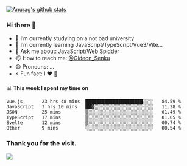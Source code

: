 [![Anurag's github stats](https://github-readme-stats.vercel.app/api?username=gideonsenku)](https://github.com/anuraghazra/github-readme-stats)
### Hi there 👋
- 🔭 I’m currently studying on a not bad university 
- 🌱 I’m currently learning JavaScript/TypeScript/Vue3/Vite...
- 💬 Ask me about: JavaScript/Web Spidder 
- 📫 How to reach me: [@Gideon_Senku](https://t.me/Gideon_Senku)
- 😄 Pronouns: ...
- ⚡ Fun fact: I ❤️ 🎵

📊 **This week I spent my time on**
<!--START_SECTION:waka-->

```text
Vue.js       23 hrs 48 mins  █████████████████████░░░░   84.59 %
JavaScript   3 hrs 10 mins   ██▓░░░░░░░░░░░░░░░░░░░░░░   11.28 %
JSON         25 mins         ▒░░░░░░░░░░░░░░░░░░░░░░░░   01.49 %
TypeScript   17 mins         ▒░░░░░░░░░░░░░░░░░░░░░░░░   01.05 %
Svelte       12 mins         ▒░░░░░░░░░░░░░░░░░░░░░░░░   00.74 %
Other        9 mins          ░░░░░░░░░░░░░░░░░░░░░░░░░   00.54 %
```

<!--END_SECTION:waka-->


### Thank you for the visit.
![](http://profile-counter.glitch.me/gideonsenku/count.svg)
<!--
**GideonSenku/GideonSenku** is a ✨ _special_ ✨ repository because its `README.md` (this file) appears on your GitHub profile.

Here are some ideas to get you started:

- 🔭 I’m currently working on ...
- 🌱 I’m currently learning ...
- 👯 I’m looking to collaborate on ...
- 🤔 I’m looking for help with ...
- 💬 Ask me about ...
- 📫 How to reach me: ...
- 😄 Pronouns: ...
- ⚡ Fun fact: ...
-->
